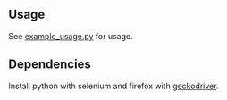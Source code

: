 ## Usage
See [example_usage.py](./example_usage.py) for usage.

## Dependencies
Install python with selenium and firefox with [geckodriver](https://github.com/mozilla/geckodriver/releases).
